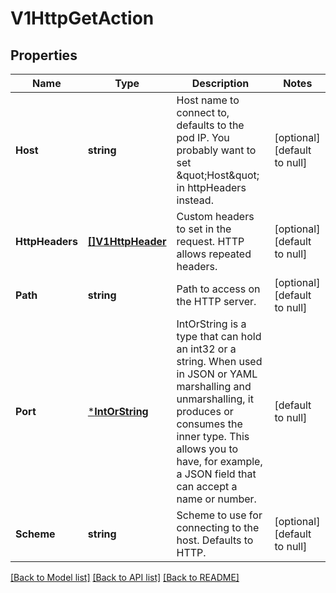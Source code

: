 # V1HttpGetAction

## Properties
Name | Type | Description | Notes
------------ | ------------- | ------------- | -------------
**Host** | **string** | Host name to connect to, defaults to the pod IP. You probably want to set \&quot;Host\&quot; in httpHeaders instead. | [optional] [default to null]
**HttpHeaders** | [**[]V1HttpHeader**](V1HTTPHeader.md) | Custom headers to set in the request. HTTP allows repeated headers. | [optional] [default to null]
**Path** | **string** | Path to access on the HTTP server. | [optional] [default to null]
**Port** | [***IntOrString**](IntOrString.md) | IntOrString is a type that can hold an int32 or a string.  When used in JSON or YAML marshalling and unmarshalling, it produces or consumes the inner type.  This allows you to have, for example, a JSON field that can accept a name or number. | [default to null]
**Scheme** | **string** | Scheme to use for connecting to the host. Defaults to HTTP. | [optional] [default to null]

[[Back to Model list]](../README.md#documentation-for-models) [[Back to API list]](../README.md#documentation-for-api-endpoints) [[Back to README]](../README.md)


